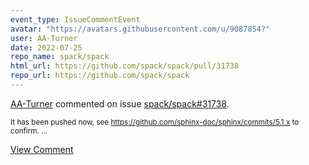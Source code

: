 ```yaml
---
event_type: IssueCommentEvent
avatar: "https://avatars.githubusercontent.com/u/9087854?"
user: AA-Turner
date: 2022-07-25
repo_name: spack/spack
html_url: https://github.com/spack/spack/pull/31738
repo_url: https://github.com/spack/spack
---
```


<a href='https://github.com/AA-Turner' target='_blank'>AA-Turner</a> commented on issue <a href='https://github.com/spack/spack/pull/31738' target='_blank'>spack/spack#31738</a>.

<small>It has been pushed now, see https://github.com/sphinx-doc/sphinx/commits/5.1.x to confirm....</small>

<a href='https://github.com/spack/spack/pull/31738' target='_blank'>View Comment</a>